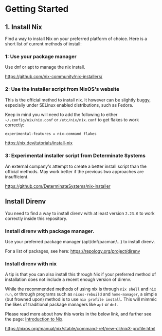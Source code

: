 # Getting Started

## 1. Install Nix

Find a way to install Nix on your preferred platform of choice.
Here is a short list of current methods of install:

### 1: Use your package manager

Use dnf or apt to manage the nix install.

<https://github.com/nix-community/nix-installers/>

### 2: Use the installer script from NixOS's website

This is the official method to install nix. It however can be slightly buggy,
especially under SELinux enabled distributions, such as Fedora.

Keep in mind you will need to add the following to either
`~/.config/nix/nix.conf` or `/etc/nix/nix.conf` to get flakes to work correctly:

```bash
experimental-features = nix-command flakes
```

<https://nix.dev/tutorials/install-nix>

### 3: Experimental installer script from Determinate Systems

An external company's attempt to create a better install script than the
official methods. May work better if the previous two approaches are insufficient.

<https://github.com/DeterminateSystems/nix-installer>

## Install Direnv

You need to find a way to install direnv with at least version `2.23.0` to
work correctly inside this repository.

### Install direnv with package manager.

Use your preferred package manager (apt/dnf/pacman/...) to install direnv.

For a list of packages, see here: <https://repology.org/project/direnv>

### Install direnv with nix

A tip is that you can also install this through Nix if your preferred method of
installation does not include a recent enough version of direnv.

While the recommended methods of using nix is through `nix shell` and
`nix run`, or through programs such as `nixos-rebuild` and `home-manager`,
a simple (but frowned upon) method is to use `nix profile install`.
This will mimmic the likes of traditional package managers like `apt` or `dnf`.

Please read more about how this works in the below link, and further see
the page: [Introduction to Nix](./introduction-to-nix.md).

<https://nixos.org/manual/nix/stable/command-ref/new-cli/nix3-profile.html>
